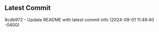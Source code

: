 
## Latest Commit
8cdb972 - Update README with latest commit info (2024-09-01 11:49:40 -0400) <Yunxi-Zhou>
